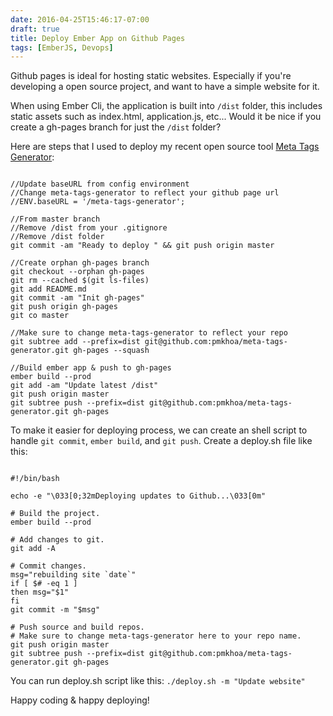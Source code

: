 ```yaml
---
date: 2016-04-25T15:46:17-07:00
draft: true
title: Deploy Ember App on Github Pages
tags: [EmberJS, Devops]
---
```


Github pages is ideal for hosting static websites. Especially if you're developing a open source project, and want to have a simple website for it.
<!--more-->

When using Ember Cli, the application is built into `/dist` folder, this includes static assets such as index.html, application.js, etc... Would it be nice if you create a gh-pages branch for just the `/dist` folder?  

Here are steps that I used to deploy my recent open source tool [Meta Tags
Generator](http://pmkhoa.github.io/meta-tags-generator/):

```

//Update baseURL from config environment
//Change meta-tags-generator to reflect your github page url
//ENV.baseURL = '/meta-tags-generator';

//From master branch
//Remove /dist from your .gitignore
//Remove /dist folder
git commit -am "Ready to deploy " && git push origin master

//Create orphan gh-pages branch
git checkout --orphan gh-pages
git rm --cached $(git ls-files)
git add README.md
git commit -am "Init gh-pages"
git push origin gh-pages
git co master

//Make sure to change meta-tags-generator to reflect your repo
git subtree add --prefix=dist git@github.com:pmkhoa/meta-tags-generator.git gh-pages --squash

//Build ember app & push to gh-pages
ember build --prod
git add -am "Update latest /dist"
git push origin master
git subtree push --prefix=dist git@github.com:pmkhoa/meta-tags-generator.git gh-pages
```


To make it easier for deploying process, we can create an shell script to handle
`git commit`, `ember build`, and `git push`. Create a deploy.sh file like this:

```    

#!/bin/bash

echo -e "\033[0;32mDeploying updates to Github...\033[0m"

# Build the project.
ember build --prod

# Add changes to git.
git add -A

# Commit changes.
msg="rebuilding site `date`"
if [ $# -eq 1 ]
then msg="$1"
fi
git commit -m "$msg"

# Push source and build repos.
# Make sure to change meta-tags-generator here to your repo name.
git push origin master
git subtree push --prefix=dist git@github.com:pmkhoa/meta-tags-generator.git gh-pages
```

You can run deploy.sh script like this: `./deploy.sh -m "Update website"`

Happy coding & happy deploying!
